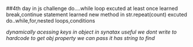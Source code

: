 ##4th day in js challenge
do....while loop excuted at least once
learned break,continue statement
learned new method in str.repeat(count)
excuted do..while,for,nested loops,conditions



*dynamically acessing keys in object in synatax* 
*useful we dont write to hardcode to get obj property we can pass it has string to find*